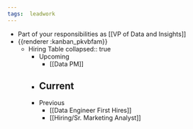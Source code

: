 ```yaml
---
tags:  leadwork
---
```


- Part of your responsibilities as [[VP of Data and Insights]]
- {{renderer :kanban_pkvbfam}}
	- Hiring Table
	  collapsed:: true
		- Upcoming
			- [[Data PM]]
		- Current
			-
		- Previous
			- [[Data Engineer First Hires]]
			- [[Hiring/Sr. Marketing Analyst]]